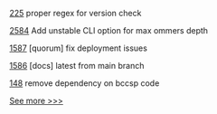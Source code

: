 
[225](https://github.com/hyperledger/aries-toolbox/pull/225) proper regex for version check

[2584](https://github.com/hyperledger/besu/pull/2584) Add unstable CLI option for max ommers depth

[1587](https://github.com/hyperledger-labs/blockchain-automation-framework/pull/1587) [quorum] fix deployment issues

[1586](https://github.com/hyperledger-labs/blockchain-automation-framework/pull/1586) [docs] latest from main branch

[148](https://github.com/hyperledger/fabric-gateway/pull/148) remove dependency on bccsp code


[See more >>>](https://start-here.hyperledger.org/pull-requests)
